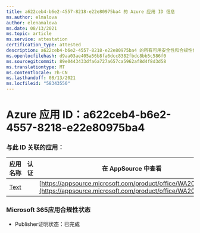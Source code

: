```yaml
---
title: a622ceb4-b6e2-4557-8218-e22e80975ba4 的 Azure 应用 ID 信息
ms.author: elmalova
author: elenamalova
ms.date: 08/13/2021
ms.topic: article
ms.service: attestation
certification_type: attested
description: a622ceb4-b6e2-4557-8218-e22e80975ba4 的所有可用安全性和合规性信息。
ms.openlocfilehash: d9aa03ae405a56b8fa6dcc8382fbdc8bb5c586f0
ms.sourcegitcommit: 89e0443433dfa6a727a657ca5962af8d4f8d3d58
ms.translationtype: MT
ms.contentlocale: zh-CN
ms.lasthandoff: 08/13/2021
ms.locfileid: "58343550"
---
```

# <a name="azure-app-id-a622ceb4-b6e2-4557-8218-e22e80975ba4"></a>Azure 应用 ID：a622ceb4-b6e2-4557-8218-e22e80975ba4


### <a name="apps-associated-with-this-id"></a>与此 ID 关联的应用：
| **应用名称** | **认证** | **在 AppSource 中查看** |
|--------------|---------------|-----------------------|
| [Text](https://docs.microsoft.com/microsoft-365-app-certification/forward/WA200000383) |  | [https://appsource.microsoft.com/product/office/WA200000383](https://appsource.microsoft.com/product/office/WA200000383) |

### <a name="microsoft-365-app-compliance-status"></a>Microsoft 365应用合规性状态
- Publisher证明状态：已完成
